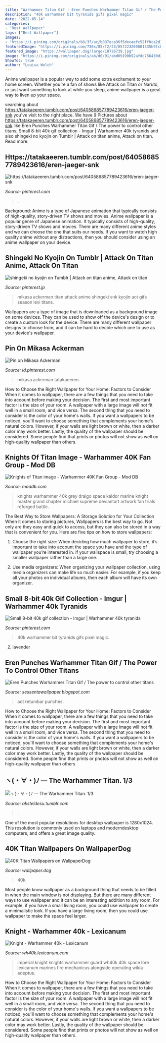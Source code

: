 ```yaml
---
title: "Warhammer Titan Gif - Eren Punches Warhammer Titan Gif / The Power To Control Other Titans"
description: "40k warhammer bit tyranids gifs pixel magic"
date: "2022-05-14"
categories:
- "Best Wallpaper"
tags: ["Best Wallpaper"]
images:
- "https://i.pinimg.com/originals/b8/37/ac/b837aca36f5decaefc52ff0ca2d17717.gif"
featuredImage: "https://i.pinimg.com/736x/85/f2/23/85f223260801335b9fc8e712d55503a2.jpg"
featured_image: "https://wallpaper.dog/large/10726739.jpg"
image: "https://i.pinimg.com/originals/ab/d0/91/abd09190b52afdc756430d32e9f89bb8.gif"
ShowToc: true
author: "Louisa Welch"
---
```



Anime wallpaper is a popular way to add some extra excitement to your home screen. Whether you’re a fan of shows like Attack on Titan or Naruto, or just want something to look at while you sleep, anime wallpaper is a great way to liven up your space.

	

		
searching about https://tatakaeeren.tumblr.com/post/640586857789423616/eren-jaeger-snk you've visit to the right place. We have 9 Pictures about https://tatakaeeren.tumblr.com/post/640586857789423616/eren-jaeger-snk like Eren Punches Warhammer Titan Gif / The power to control other titans, Small 8-bit 40k gif collection - Imgur | Warhammer 40k tyranids and also shingeki no kyojin on Tumblr | Attack on titan anime, Attack on titan. Read more:
		
    
## Https://tatakaeeren.tumblr.com/post/640586857789423616/eren-jaeger-snk

<img loading=lazy src="https://i.pinimg.com/736x/85/f2/23/85f223260801335b9fc8e712d55503a2.jpg" onerror="this.onerror=null;this.src='https://tse2.mm.bing.net/th?id=OIP.ikw65qKNa8PiacTxCgmadgAAAA&amp;pid=15.1';" alt="https://tatakaeeren.tumblr.com/post/640586857789423616/eren-jaeger-snk">

_Source: pinterest.com_

>. 

	

Background: Anime is a type of Japanese animation that typically consists of high-quality, story-driven TV shows and movies.
Anime wallpaper is a popular genre of Japanese animation. It typically consists of high-quality, story-driven TV shows and movies. There are many different anime styles and we can choose the one that suits our needs. If you want to watch high quality anime without any distractions, then you should consider using an anime wallpaper on your device.

    
## Shingeki No Kyojin On Tumblr | Attack On Titan Anime, Attack On Titan

<img loading=lazy src="https://i.pinimg.com/originals/b8/37/ac/b837aca36f5decaefc52ff0ca2d17717.gif" onerror="this.onerror=null;this.src='https://tse4.mm.bing.net/th?id=OIP.fbzZ84F8PRTku4-lTr6pfQHaEI&amp;pid=15.1';" alt="shingeki no kyojin on Tumblr | Attack on titan anime, Attack on titan">

_Source: pinterest.jp_

>mikasa ackerman titan attack anime shingeki snk kyojin aot gifs season levi titans. 

	

Wallpapers are a type of image that is downloaded as a background image on some devices. They can be used to show off the device's design or to create a custom look for the device. There are many different wallpaper designs to choose from, and it can be hard to decide which one to use as your device's wallpaper.

    
## Pin On Mikasa Ackerman

<img loading=lazy src="https://i.pinimg.com/736x/05/88/f0/0588f0f7faf8f6e371fbf34a7666f7b5.jpg" onerror="this.onerror=null;this.src='https://tse4.mm.bing.net/th?id=OIP.3fYdigGpy94b_DwhgFtVegAAAA&amp;pid=15.1';" alt="Pin on Mikasa Ackerman">

_Source: id.pinterest.com_

>mikasa ackerman tatakaeeren. 

	

How to Choose the Right Wallpaper for Your Home: Factors to Consider
When it comes to wallpaper, there are a few things that you need to take into account before making your decision. The first and most important factor is the size of your room. A wallpaper with a large image will not fit well in a small room, and vice versa. 
The second thing that you need to consider is the color of your home's walls. If you want a wallpapers to be noticed, you'll want to choose something that complements your home's natural colors. However, if your walls are light brown or white, then a darker color may work better. 
Lastly, the quality of the wallpaper should be considered. Some people find that prints or photos will not show as well on high-quality wallpaper than others.

    
## Knights Of Titan Image - Warhammer 40K Fan Group - Mod DB

<img loading=lazy src="https://media.moddb.com/cache/images/groups/1/3/2055/thumb_620x2000/trials_of_draigo_the_reforged_titansword_by_michael_galefire-d5f6713.jpg" onerror="this.onerror=null;this.src='https://tse3.mm.bing.net/th?id=OIP.HC7WqC7w4XO1o0FTla0-fQHaJo&amp;pid=15.1';" alt="Knights of Titan image - Warhammer 40K Fan Group - Mod DB">

_Source: moddb.com_

>knights warhammer 40k grey draigo space kaldor marine knight master grand chapter michael supreme deviantart artwork fan trials reforged battle. 

	

The Best Way to Store Wallpapers: A Storage Solution for Your Collection
When it comes to storing pictures, Wallpapers is the best way to go. Not only are they easy and quick to access, but they can also be stored in a way that is convenient for you. Here are five tips on how to store wallpapers:
1) Choose the right size: When deciding how much wallpaper to store, it’s important to take into account the space you have and the type of wallpaper you’re interested in. If your wallspace is small, try choosing a smaller wallpaper rather than a large one.

2) Use media organizers: When organizing your wallpaper collection, using media organizers can make life so much easier. For example, if you keep all your photos on individual albums, then each album will have its own organizer.

    
## Small 8-bit 40k Gif Collection - Imgur | Warhammer 40k Tyranids

<img loading=lazy src="https://i.pinimg.com/originals/ab/d0/91/abd09190b52afdc756430d32e9f89bb8.gif" onerror="this.onerror=null;this.src='https://tse4.mm.bing.net/th?id=OIP.z6gAzV5MExQJQKGuKP3G0QHaEy&amp;pid=15.1';" alt="Small 8-bit 40k gif collection - Imgur | Warhammer 40k tyranids">

_Source: pinterest.com_

>40k warhammer bit tyranids gifs pixel magic. 

	

2. lavender 

    
## Eren Punches Warhammer Titan Gif / The Power To Control Other Titans

<img loading=lazy src="https://thumbs.gfycat.com/VapidValuableBats-small.gif" onerror="this.onerror=null;this.src='https://tse4.mm.bing.net/th?id=OIP.1wMoRCBRK6mZWbDSdTZnnQHaDd&amp;pid=15.1';" alt="Eren Punches Warhammer Titan Gif / The power to control other titans">

_Source: sessentawallpaper.blogspot.com_

>aot retumbar punches. 

	

How to Choose the Right Wallpaper for Your Home: Factors to Consider
When it comes to wallpaper, there are a few things that you need to take into account before making your decision. The first and most important factor is the size of your room. A wallpaper with a large image will not fit well in a small room, and vice versa. 
The second thing that you need to consider is the color of your home's walls. If you want a wallpapers to be noticed, you'll want to choose something that complements your home's natural colors. However, if your walls are light brown or white, then a darker color may work better. 
Lastly, the quality of the wallpaper should be considered. Some people find that prints or photos will not show as well on high-quality wallpaper than others.

    
## ヽ(・∀・)ﾉ — The Warhammer Titan. 1/3

<img loading=lazy src="https://64.media.tumblr.com/c24ae5d637f561fdfc0db1e249e8ec2f/37eb30f24b3a9017-a7/s1280x1920/a21862f845cc01c5ae49a67b3cf40f7ac831677d.gifv" onerror="this.onerror=null;this.src='https://tse3.mm.bing.net/th?id=OIP.70J9xZNco6kmlWeTYPCfOwHaEJ&amp;pid=15.1';" alt="ヽ(・∀・)ﾉ — The Warhammer Titan. 1/3">

_Source: aksteldesu.tumblr.com_

>. 

	

One of the most popular resolutions for desktop wallpaper is 1280x1024. This resolution is commonly used on laptops and moderndesktop computers, and offers a great image quality.

    
## 40K Titan Wallpapers On WallpaperDog

<img loading=lazy src="https://wallpaper.dog/large/10726739.jpg" onerror="this.onerror=null;this.src='https://tse4.mm.bing.net/th?id=OIP.IoWfifFC_CxU06LeXHslGgHaO0&amp;pid=15.1';" alt="40K Titan Wallpapers on WallpaperDog">

_Source: wallpaper.dog_

>40k. 

	

Most people know wallpaper as a background thing that needs to be filled in when the main window is not displaying. But there are many different ways to use wallpaper and it can be an interesting addition to any room. For example, if you have a small living room, you could use wallpaper to create a minimalistic look. If you have a large living room, then you could use wallpaper to make the space feel larger.

    
## Knight - Warhammer 40k - Lexicanum

<img loading=lazy src="http://wh40k.lexicanum.com/mediawiki/images/thumb/e/ed/KnightArt.jpg/350px-KnightArt.jpg" onerror="this.onerror=null;this.src='https://tse4.mm.bing.net/th?id=OIP.xjsvjhdsJ8Mt2jsnsVb74AAAAA&amp;pid=15.1';" alt="Knight - Warhammer 40k - Lexicanum">

_Source: wh40k.lexicanum.com_

>imperial knight knights warhammer guard wh40k 40k space lore lexicanum marines fire mechanicus alongside operating wikia adeptus. 

	

How to Choose the Right Wallpaper for Your Home: Factors to Consider
When it comes to wallpaper, there are a few things that you need to take into account before making your decision. The first and most important factor is the size of your room. A wallpaper with a large image will not fit well in a small room, and vice versa. 
The second thing that you need to consider is the color of your home's walls. If you want a wallpapers to be noticed, you'll want to choose something that complements your home's natural colors. However, if your walls are light brown or white, then a darker color may work better. 
Lastly, the quality of the wallpaper should be considered. Some people find that prints or photos will not show as well on high-quality wallpaper than others.

